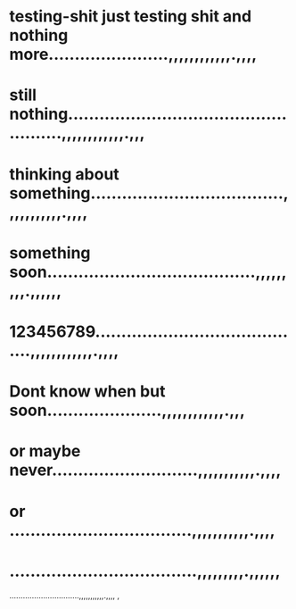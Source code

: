# testing-shit just testing shit and  nothing more.......................,,,,,,,,,,,,.,,,,
# still nothing....................................................,,,,,,,,,,,,.,,,
# thinking about something.....................................,,,,,,,,,,,.,,,,
# something soon........................................,,,,,,,,,.,,,,,,
# 123456789.........................................,,,,,,,,,,,,.,,,,
# Dont know when but soon......................,,,,,,,,,,,,.,,,
# or maybe never............................,,,,,,,,,,,.,,,,
# or ...................................,,,,,,,,,,,.,,,,
# ....................................,,,,,,,,,.,,,,,,
...............................,,,,,,,,,,,.,,,,
,
